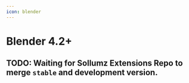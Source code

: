 ```yaml
---
icon: blender
---
```


# Blender 4.2+

## TODO: Waiting for Sollumz Extensions Repo to merge `stable` and development version.
